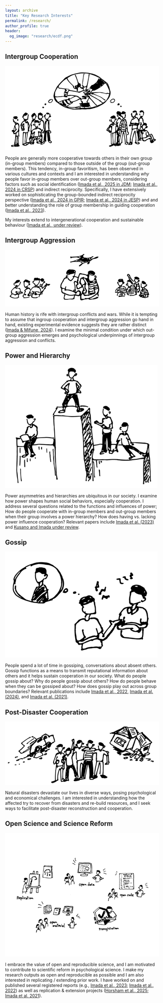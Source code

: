 ```yaml
---
layout: archive
title: "Key Research Interests"
permalink: /research/
author_profile: true
header:
  og_image: "research/ecdf.png"
---
```


## Intergroup Cooperation

![image](/assets/images/imada_web_touka_c-02-r.png) 

People are generally more cooperative towards others in their own group (in-group members) compared to those outside of the group (out-group members). This tendency, in-group favoritism, has been observed in various cultures and contexts and I am interested in understanding <em>why</em> people favor in-group members over out-group members, considering factors such as social identification ([Imada et al., 2025 in JDM](https://doi.org/10.1017/jdm.2025.9); [Imada et al., 2024 in CRSP](https://doi.org/10.1080/23743603.2024.2388345)) and indirect reciprocity. Specifically, I have extensively worked on sophisticating the group-bounded indirect reciprocity perspective ([Imada et al., 2024 in GPIR](https://doi.org/10.1177/13684302241239860); [Imada et al., 2024 in JESP](https://doi.org/10.1016/j.jesp.2024.104657)) and and better understanding the role of group membership in guiding cooperation ([Imada et al., 2023](https://doi.org/10.1016/j.evolhumbehav.2023.05.002)). 

My interests extend to intergenerational cooperation and sustainable behaviour ([Imada et al., under review](https://www.souken.kochi-tech.ac.jp/seido/wp/SDES-2025-1.pdf)). 

## Intergroup Aggression

![image](/assets/images/imada_web_touka_c-04-r.png)

Human history is rife with intergroup conflicts and wars. While it is tempting to assume that ingroup cooperation and intergroup aggression go hand in hand, existing experimental evidence suggests they are rather distinct ([Imada & Mifune, 2024](https://doi.org/10.1017/S0140525X23002728)). I examine the minimal condition under which out-group aggression emerges and psychological underpinnings of intergroup aggression and conflicts. 

## Power and Hierarchy

![image](/assets/images/imada_web_touka_c-05-r.png)

Power asymmetries and hierarchies are ubiquitous in our society. I examine how power shapes human social behaviors, especially cooperation. I address several questions related to the functions and influences of power; How do people cooperate with in-group members and out-group members when their group involves a power hierarchy? How does having vs. lacking power influence cooperation? Relevant papers include [Imada et al. (2023)](https://spb.psychopen.eu/index.php/spb/article/view/7779) and [Kusano and Imada under review](https://osf.io/er2f6/?view_only=72f34e66a7894de8a898b21d25cd85a3).

## Gossip

![image](/assets/images/imada_web_touka_c-06-r.png)

People spend a lot of time in gossiping, conversations about absent others. Gossip functions as a means to transmit reputational information about others and it helps sustain cooperation in our society. What do people gossip about? Why do people gossip about others? How do people behave when they can be gossiped about? How does gossip play out across group boundaries? Relevant publications include [Imada et al., 2022](https://www.tandfonline.com/doi/full/10.1080/23743603.2022.2090327), [Imada et al. (2024)](https://doi.org/10.1016/j.jesp.2024.104657), and [Imada et al. (2021)](https://doi.org/10.1037/ebs0000218).

## Post-Disaster Cooperation

![image](/assets/images/imada_web_touka_c-07-r.png)

Natural disasters devastate our lives in diverse ways, posing psychological and economical challenges. I am interested in understanding how the affected try to recover from disasters and re-build resources, and I seek ways to facilitate post-disaster reconstruction and cooperation. 

## Open Science and Science Reform

![image](/assets/images/imada_web_touka_c-08-r.png)

I embrace the value of open and reproducible science, and I am motivated to contribute to scientific reform in psychological science. I make my research outputs as open and reproducible as possible and I am also interested in replicating / extending prior work. I have worked on and published several registered reports (e.g., [Imada et al., 2023](https://doi.org/10.1016/j.evolhumbehav.2023.05.002); [Imada et al., 2022](https://www.tandfonline.com/doi/full/10.1080/23743603.2022.2090327)) as well as replication & extension projects ([Horsham et al., 2025](https://royalsocietypublishing.org/doi/10.1098/rsos.250441); [Imada et al. 2021](https://doi.org/10.1525/collabra.32572)). 


